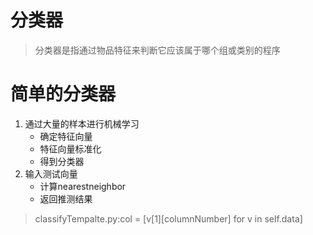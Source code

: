 
# 分类器

> 分类器是指通过物品特征来判断它应该属于哪个组或类别的程序

# 简单的分类器
1. 通过大量的样本进行机械学习
    - 确定特征向量
    - 特征向量标准化
    - 得到分类器
2. 输入测试向量
    - 计算nearestneighbor
    - 返回推测结果

> classifyTempalte.py:col = [v[1][columnNumber] for v in self.data]
